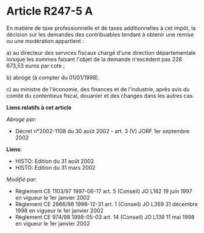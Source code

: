 # Article R247-5 A

En matière de taxe professionnelle et de taxes additionnelles à cet impôt, la décision sur les demandes des contribuables
tendant à obtenir une remise ou une modération appartient :

a) au directeur des services fiscaux chargé d'une direction départementale lorsque les sommes faisant l'objet de la demande
n'excèdent pas 228 673,53 euros par cote ;

b) abrogé (à compter du 01/01/1998).

c) au ministre de l'économie, des finances et de l'industrie, après avis du comité du contentieux fiscal, douanier et des
changes dans les autres cas.

**Liens relatifs à cet article**

_Abrogé par_:

  - Décret n°2002-1108 du 30 août 2002 - art. 3 (V) JORF 1er septembre 2002

**Liens**:

  - HISTO: Edition du 31 août 2002
  - HISTO: Edition du 31 mars 2002

_Modifié par_:

  - Règlement CE 1103/97 1997-06-17 art. 5 (Conseil) JO L162 19 juin 1997 en vigueur le 1er janvier 2002
  - Règlement CE 2866/98 1998-12-31 art. 1 (Conseil) JO L359 31 décembre 1998 en vigueur le 1er janvier 2002
  - Règlement CE 974/98 1998-05-03 art. 14 (Conseil) JO L139 11 mai 1998 en vigueur le 1er janvier 2002
